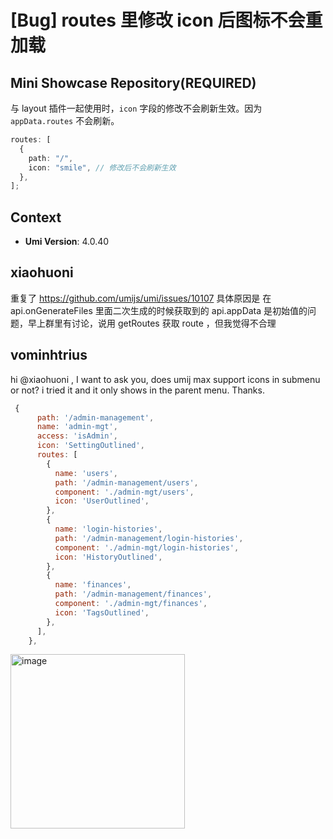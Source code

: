 # [Bug] routes 里修改 icon 后图标不会重加载

## Mini Showcase Repository(REQUIRED)

与 layout 插件一起使用时，`icon` 字段的修改不会刷新生效。因为 `appData.routes` 不会刷新。

```ts
routes: [
  {
    path: "/",
    icon: "smile", // 修改后不会刷新生效
  },
];
```

<!-- 请提供复现链接/步骤，错误日志以及相关配置 -->

## Context

- **Umi Version**: 4.0.40

## xiaohuoni

重复了 https://github.com/umijs/umi/issues/10107
具体原因是 在 api.onGenerateFiles 里面二次生成的时候获取到的 api.appData 是初始值的问题，早上群里有讨论，说用 getRoutes 获取 route ，但我觉得不合理

## vominhtrius

hi @xiaohuoni ,
I want to ask you, does umij max support icons in submenu or not? i tried it and it only shows in the parent menu.
Thanks.

```js
 {
      path: '/admin-management',
      name: 'admin-mgt',
      access: 'isAdmin',
      icon: 'SettingOutlined',
      routes: [
        {
          name: 'users',
          path: '/admin-management/users',
          component: './admin-mgt/users',
          icon: 'UserOutlined',
        },
        {
          name: 'login-histories',
          path: '/admin-management/login-histories',
          component: './admin-mgt/login-histories',
          icon: 'HistoryOutlined',
        },
        {
          name: 'finances',
          path: '/admin-management/finances',
          component: './admin-mgt/finances',
          icon: 'TagsOutlined',
        },
      ],
    },
```

<img width="279" alt="image" src="https://user-images.githubusercontent.com/19206968/209696860-b8dafcf3-5182-4d17-a76d-fd3eacf69cee.png">
